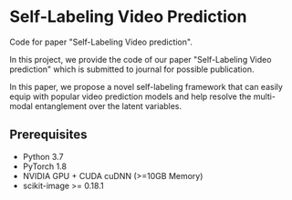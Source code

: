 # Self-Labeling Video Prediction  
  
Code for paper "Self-Labeling Video prediction".  

In this project, we provide the code of our paper "Self-Labeling Video prediction" which is submitted to journal for possible publication.  

In this paper, we propose a novel self-labeling framework that can easily equip with popular video prediction models and help resolve the multi-modal entanglement over the latent variables.  


## Prerequisites
- Python 3.7
- PyTorch 1.8
- NVIDIA GPU + CUDA cuDNN (>=10GB Memory)
- scikit-image >= 0.18.1
